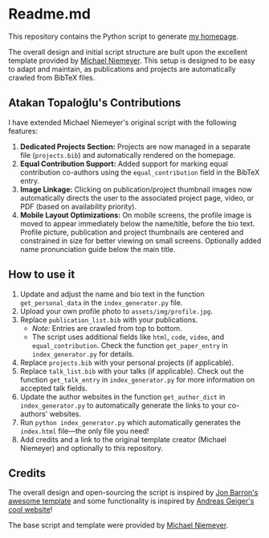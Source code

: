 # Readme.md

This repository contains the Python script to generate [my homepage](https://atakan-topaloglu.github.io/).

The overall design and initial script structure are built upon the excellent template provided by [Michael Niemeyer](https://m-niemeyer.github.io/). This setup is designed to be easy to adapt and maintain, as publications and projects are automatically crawled from BibTeX files.

## Atakan Topaloğlu's Contributions

I have extended Michael Niemeyer's original script with the following features:

1.  **Dedicated Projects Section:** Projects are now managed in a separate file (`projects.bib`) and automatically rendered on the homepage.
2.  **Equal Contribution Support:** Added support for marking equal contribution co-authors using the `equal_contribution` field in the BibTeX entry.
3.  **Image Linkage:** Clicking on publication/project thumbnail images now automatically directs the user to the associated project page, video, or PDF (based on availability priority).
4.  **Mobile Layout Optimizations:**
 On mobile screens, the profile image is moved to appear immediately below the name/title, before the bio text. Profile picture, publication and project thumbnails are centered and constrained in size for better viewing on small screens. Optionally added name pronunciation guide below the main title.

## How to use it

1.  Update and adjust the name and bio text in the function `get_personal_data` in the `index_generator.py` file.
2.  Upload your own profile photo to `assets/img/profile.jpg`.
3.  Replace `publication_list.bib` with your publications.
    *   *Note:* Entries are crawled from top to bottom.
    *   The script uses additional fields like `html`, `code`, `video`, and `equal_contribution`. Check the function `get_paper_entry` in `index_generator.py` for details.
4.  Replace `projects.bib` with your personal projects (if applicable).
5.  Replace `talk_list.bib` with your talks (if applicable). Check out the function `get_talk_entry` in `index_generator.py` for more information on accepted talk fields.
6.  Update the author websites in the function `get_author_dict` in `index_generator.py` to automatically generate the links to your co-authors' websites.
7.  Run `python index_generator.py` which automatically generates the `index.html` file—the only file you need!
8.  Add credits and a link to the original template creator (Michael Niemeyer) and optionally to this repository.

## Credits

The overall design and open-sourcing the script is inspired by [Jon Barron's awesome template](https://jonbarron.info/) and some functionality is inspired by [Andreas Geiger's cool website](https://cvlibs.net)!

The base script and template were provided by [Michael Niemeyer](https://m-niemeyer.github.io/).